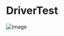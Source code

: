 # DriverTest
![image](https://github.com/mariosplen/DriverTest/assets/55495824/4c96fe1d-ab76-4cd4-93c0-7919c2a15e03)
